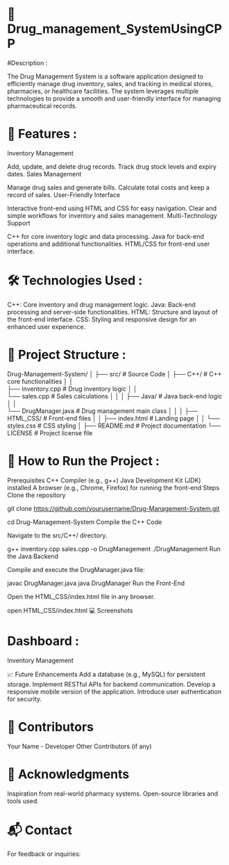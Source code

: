 # 🏥 Drug_management_SystemUsingCPP

#Description :

The Drug Management System is a software application designed to efficiently manage drug inventory, sales, and tracking in medical stores, pharmacies, or healthcare facilities. The system leverages multiple technologies to provide a smooth and user-friendly interface for managing pharmaceutical records.

# 🚀 Features :
Inventory Management

Add, update, and delete drug records.
Track drug stock levels and expiry dates.
Sales Management

Manage drug sales and generate bills.
Calculate total costs and keep a record of sales.
User-Friendly Interface

Interactive front-end using HTML and CSS for easy navigation.
Clear and simple workflows for inventory and sales management.
Multi-Technology Support

C++ for core inventory logic and data processing.
Java for back-end operations and additional functionalities.
HTML/CSS for front-end user interface.

# 🛠️ Technologies Used :

C++: Core inventory and drug management logic.
Java: Back-end processing and server-side functionalities.
HTML: Structure and layout of the front-end interface.
CSS: Styling and responsive design for an enhanced user experience.

# 📂 Project Structure :

Drug-Management-System/
│
├── 
src/                        # Source Code
│   ├──
C++/                    # C++ core functionalities
│   │  
├── inventory.cpp       # Drug inventory logic
│   │  
└── sales.cpp           # Sales calculations
│   │
│   ├── 
Java/   # Java back-end logic
│   │   
└── DrugManager.java    # Drug management main class
│   │
│   ├── 
HTML_CSS/               # Front-end files
│   │   ├── index.html          # Landing page
│   │   └── styles.css          # CSS styling
│
├── README.md                   # Project documentation
└── LICENSE                     # Project license file

# 🔧 How to Run the Project :

Prerequisites
C++ Compiler (e.g., g++)
Java Development Kit (JDK) installed
A browser (e.g., Chrome, Firefox) for running the front-end
Steps
Clone the repository

git clone https://github.com/yourusername/Drug-Management-System.git

cd Drug-Management-System
Compile the C++ Code

Navigate to the src/C++/ directory.

g++ inventory.cpp sales.cpp -o DrugManagement
./DrugManagement
Run the Java Backend

Compile and execute the DrugManager.java file:

javac DrugManager.java
java DrugManager
Run the Front-End

Open the HTML_CSS/index.html file in any browser.

open HTML_CSS/index.html
💻 Screenshots

# Dashboard :
 
Inventory Management

📈 Future Enhancements
Add a database (e.g., MySQL) for persistent storage.
Implement RESTful APIs for backend communication.
Develop a responsive mobile version of the application.
Introduce user authentication for security.

# 🤝 Contributors
Your Name - Developer
Other Contributors (if any)

# 🌟 Acknowledgments 
Inspiration from real-world pharmacy systems.
Open-source libraries and tools used.
# 📬 Contact
For feedback or inquiries:
